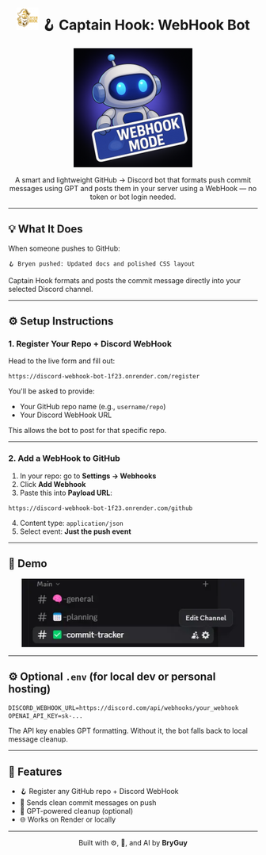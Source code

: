 <h1 align="center">
  <img src="images/CapHook2.png" alt="Captain Hook Logo" width="45" />
  🪝 Captain Hook: WebHook Bot
</h1>

<p align="center">
  <img src="images/WebHookDCB.png" alt="Captain Hook Bot Banner" width="240"/>
</p>

<p align="center">
  A smart and lightweight GitHub → Discord bot that formats push commit messages using GPT and posts them in your server using a WebHook — no token or bot login needed.
</p>


---

## 💡 What It Does

When someone pushes to GitHub:

```
🪝 Bryen pushed: Updated docs and polished CSS layout
```

Captain Hook formats and posts the commit message directly into your selected Discord channel.

---

## ⚙️ Setup Instructions

### 1. Register Your Repo + Discord WebHook

Head to the live form and fill out:

```
https://discord-webhook-bot-1f23.onrender.com/register
```

You'll be asked to provide:
- Your GitHub repo name (e.g., `username/repo`)
- Your Discord WebHook URL

This allows the bot to post for that specific repo.

---

### 2. Add a WebHook to GitHub

1. In your repo: go to **Settings → Webhooks**
2. Click **Add Webhook**
3. Paste this into **Payload URL**:
```
https://discord-webhook-bot-1f23.onrender.com/github
```
4. Content type: `application/json`
5. Select event: **Just the push event**

---

## 📸 Demo

<p align="center">
  <img src="./images/BotUsage.webp" alt="Captain Hook Bot Demo" width="450" />
</p>

---

## ⚙️ Optional `.env` (for local dev or personal hosting)

```env
DISCORD_WEBHOOK_URL=https://discord.com/api/webhooks/your_webhook
OPENAI_API_KEY=sk-...
```

The API key enables GPT formatting. Without it, the bot falls back to local message cleanup.

---

## 🧠 Features

- 🪝 Register any GitHub repo + Discord WebHook
- 💬 Sends clean commit messages on push
- 🤖 GPT-powered cleanup (optional)
- 🌐 Works on Render or locally

---

<p align="center">
  Built with ⚙️, 🧠, and AI by <strong>BryGuy</strong>
</p>
